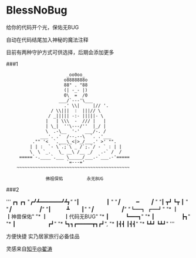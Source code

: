# BlessNoBug

给你的代码开个光，保佑无BUG

自动在代码结尾加入神秘的魔法注释

目前有两种守护方式可供选择，后期会添加更多


###1


		                   _oo0oo_
                		  o8888888o
                		  88" . "88
        		          (| -_- |)
        		          0\  =  /0
                		___/`---'\___
                	      .' \\|     |// '.
		             / \\|||  :  |||// \
		            / _||||| -:- |||||- \
           		   |   | \\\  -  /// |   |
        		   | \_|  ''\---/''  |_/ |
        		   \  .-\__  '-'  ___/-. /
        		 ___'. .'  /--.--\  `. .'___
		      ."" '<  `.___\_<|>_/___.' >' "".
		     | | :  `- \`.;`\ _ /`;.`/ - ` : | |
		     \  \ `_.   \_ __\ /__ _/   .-` /  /
		 =====`-.____`.___ \_____/___.-`___.-'=====
		                   `=---='
 		~~~~~~~~~~~~~~~~~~~~~~~~~~~~~~~~~~~~~~~~~~~

		           佛祖保佑         永无BUG


###2

'''
			   ┏┓       ┏┓
			"*┏┛┻━━━━━━━┛┻┓"
			"*┃　　　　　   ┃ "
			"*┃　　　━　  　┃ "
			"*┃  ┳┛   ┗┳   ┃ "
			"*┃　　　　　   ┃"
			"*┃　　　┻　　  ┃"
			"*┃　　　　　   ┃"
			"*┗━┓       ┏━┛"
			"*  ┃　　　  ┃神兽保佑"
			"*  ┃　　　  ┃代码无BUG"
			"*  ┃　　　  ┗━━━┓"
			"*  ┃　　　   　　┣┓"
			"*  ┃　　　　　　 ┏┛"
			"*  ┗┓┓┏━━━━━┳┓┏┛",
			"*   ┃┫┫     ┃┫┫"
			"*   ┗┻┛     ┗┻┛"
''' 

方便快捷
实乃居家旅行必备佳品

灵感来自[知乎@翟涛](http://www.zhihu.com/question/29502437#)


